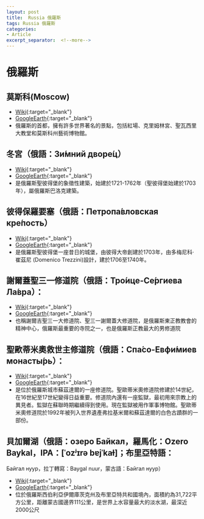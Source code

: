 ```yaml
---
layout: post
title:  Russia 俄羅斯
tags: Russia 俄羅斯 
categories:
- Article
excerpt_separator:  <!--more-->
---
```

# 俄羅斯
## 莫斯科(Moscow)
- [Wiki](https://zh.wikipedia.org/wiki/莫斯科 "Wiki"){:target="_blank"} 
- [GoogleEarth](https://earth.google.com/web/search/Moscow "GoogleEarth"){:target="_blank"} 
- 俄羅斯的首都，擁有許多世界著名的景點，包括紅場、克里姆林宮、聖瓦西里大教堂和莫斯科州藝術博物館。

## 冬宮（俄語：Зи́мний дворе́ц）
- [Wiki](https://zh.wikipedia.org/zh-tw/%E5%86%AC%E5%AE%AB "Wiki"){:target="_blank"} 
- [GoogleEarth](https://earth.google.com/web/search/%e5%86%ac%e5%ae%ae/@59.94154362,30.31341236,2.29754454a,704.36710548d,35y,-5.46273503h,65.14822949t,0r/ "GoogleEarth"){:target="_blank"} 
- 是俄羅斯聖彼得堡的象徵性建築，始建於1721-1762年（聖彼得堡始建於1703年），屬俄羅斯巴洛克建築。

## 彼得保羅要塞（俄語：Петропа́вловская кре́пость）
- [Wiki](https://zh.wikipedia.org/zh-tw/%E5%BD%BC%E5%BE%97%E4%BF%9D%E7%BD%97%E8%A6%81%E5%A1%9E "Wiki"){:target="_blank"} 
- [GoogleEarth](https://earth.google.com/web/search/%e5%bd%bc%e5%be%97%e5%a0%a1%e8%a6%81%e5%a1%9e/@59.9500019,30.3166718,1.81744464a,497.40403998d,35y,226.31858163h,45t,0r/ "GoogleEarth"){:target="_blank"} 
- 是俄羅斯聖彼得堡一座昔日的城堡，由彼得大帝創建於1703年，由多梅尼科·崔茲尼 (Domenico Trezzini)設計，建於1706至1740年。

## 謝爾蓋聖三一修道院（俄語：Тро́ице-Се́ргиева Ла́вра）：
- [Wiki](https://zh.wikipedia.org/zh-tw/%E8%B0%A2%E5%B0%94%E7%9B%96%E5%9C%A3%E4%B8%89%E4%B8%80%E4%BF%AE%E9%81%93%E9%99%A2 "Wiki"){:target="_blank"} 
- [GoogleEarth](https://earth.google.com/web/@56.3106859,38.1304712,209.5368935a,554.86187d,34.99999995y,0h,0t,0r/ "GoogleEarth"){:target="_blank"} 
- 也稱謝爾吉聖三一大修道院、聖三一謝爾蓋大修道院，是俄羅斯東正教教會的精神中心，俄羅斯最重要的寺院之一，也是俄羅斯正教最大的男修道院

## 聖歐蒂米奧救世主修道院（俄語：Спа́со-Евфи́миев монасты́рь）：
- [Wiki](https://zh.wikipedia.org/zh-tw/%E8%81%96%E6%AD%90%E8%92%82%E7%B1%B3%E5%A5%A7%E6%95%91%E4%B8%96%E4%B8%BB%E4%BF%AE%E9%81%93%E9%99%A2 "Wiki"){:target="_blank"} 
- [GoogleEarth](https://earth.google.com/web/search/%e8%98%87%e8%8c%b2%e9%81%94%e7%88%be/@56.42385811,40.44178448,115.35819094a,6491.56571165d,35y,-0h,0t,0r/ "GoogleEarth"){:target="_blank"} 
- 是位於俄羅斯城市蘇茲達爾的一座修道院。聖歐蒂米奧修道院修建於14世紀，在16世紀至17世紀變得日益重要。修道院內還有一座監獄，最初用來宗教上的異見者。監獄在蘇聯時期繼續得到使用。現在監獄被用作軍事博物館。聖歐蒂米奧修道院於1992年被列入世界遺產弗拉基米爾和蘇茲達爾的白色古蹟群的一部份。

## 貝加爾湖（俄語：озеро Байкал，羅馬化：Ozero Baykal，IPA：[ˈozʲɪrə bɐjˈkaɫ]；布里亞特語：
Байгал нуур，拉丁轉寫：Baygal nuur，蒙古語：Байгал нуур）
- [Wiki](https://zh.wikipedia.org/wiki/%E8%B4%9D%E5%8A%A0%E5%B0%94%E6%B9%96 "Wiki"){:target="_blank"} 
- [GoogleEarth](https://earth.google.com/web/search/%e8%b2%9d%e5%8a%a0%e7%88%be%e6%b9%96/@53.68018251,106.82923929,908.17352557a,705029.86279895d,35y,360h,0t,0r/ "GoogleEarth"){:target="_blank"} 
- 位於俄羅斯西伯利亞伊爾庫茨克州及布里亞特共和國境內，面積約為31,722平方公里，距離蒙古國邊界111公里，是世界上水容量最大的淡水湖，最深近2000公尺

